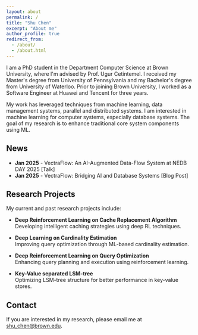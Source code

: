 ```yaml
---
layout: about
permalink: /
title: "Shu Chen"
excerpt: "About me"
author_profile: true
redirect_from: 
  - /about/
  - /about.html
---
```


I am a PhD student in the Department Computer Science at Brown University, where I'm advised by Prof. Ugur Cetintemel. I received my Master's degree from University of Pennsylvania and my Bachelor's degree from University of Waterloo. Prior to joining Brown University, I worked as a Software Engineer at Huawei and Tencent for three years. 

My work has leveraged techniques from machine learning, data management systems, parallel and distributed systems. I am interested in machine learning for computer systems, especially database systems. The goal of my research is to enhance traditional core system components using ML.

## News
* **Jan 2025** - VectraFlow: An AI-Augmented Data-Flow System at NEDB DAY 2025 [Talk]
* **Jan 2025** - VectraFlow: Bridging AI and Database Systems [Blog Post]

## Research Projects
My current and past research projects include:

* **Deep Reinforcement Learning on Cache Replacement Algorithm**  
  Developing intelligent caching strategies using deep RL techniques.

* **Deep Learning on Cardinality Estimation**  
  Improving query optimization through ML-based cardinality estimation.

* **Deep Reinforcement Learning on Query Optimization**  
  Enhancing query planning and execution using reinforcement learning.

* **Key-Value separated LSM-tree**  
  Optimizing LSM-tree structure for better performance in key-value stores.

## Contact
If you are interested in my research, please email me at [shu_chen@brown.edu](mailto:shu_chen@brown.edu).


